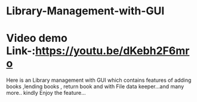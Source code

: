 # Library-Management-with-GUI
# Video demo Link-:https://youtu.be/dKebh2F6mro
Here is an Library management with GUI which contains features of adding books ,lending books , return book and with File data keeper...and many more.. kindly Enjoy the feature...
